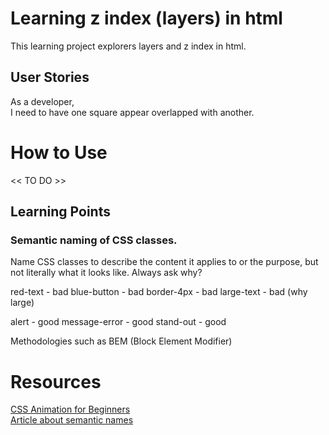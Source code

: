 # Learning z index (layers) in html

This learning project explorers layers and z index in html.

## User Stories

As a developer,  
I need to have one square appear overlapped with another.

# How to Use

<< TO DO >>

## Learning Points

### Semantic naming of CSS classes.

Name CSS classes to describe the content it applies to or the purpose, but not literally what it looks like. Always ask why?

red-text - bad
blue-button - bad
border-4px  - bad
large-text - bad (why large)

alert - good
message-error - good
stand-out - good

Methodologies such as BEM (Block Element Modifier)

# Resources

[CSS Animation for Beginners](https://thoughtbot.com/blog/css-animation-for-beginners)  
[Article about semantic names](https://css-tricks.com/semantic-class-names/)